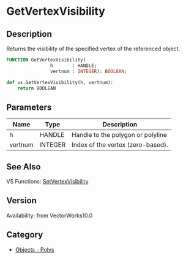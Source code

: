 # GetVertexVisibility

## Description
Returns the visibility of the specified vertex of the referenced object.

```pascal
FUNCTION GetVertexVisibility(
				h       : HANDLE;
				vertnum : INTEGER): BOOLEAN;
```

```python
def vs.GetVertexVisibility(h, vertnum):
    return BOOLEAN
```

## Parameters
|Name|Type|Description|
|---|---|---|
|h|HANDLE|Handle to the polygon or polyline|
|vertnum|INTEGER|Index of the vertex (zero-based).|

## See Also
VS Functions:
[SetVertexVisibility](SetVertexVisibility.md)

## Version
Availability: from VectorWorks10.0

## Category
* [Objects - Polys](../Categories/Objects%20-%20Polys.md)
